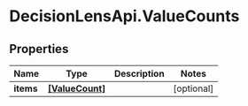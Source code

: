 # DecisionLensApi.ValueCounts

## Properties
Name | Type | Description | Notes
------------ | ------------- | ------------- | -------------
**items** | [**[ValueCount]**](ValueCount.md) |  | [optional] 



